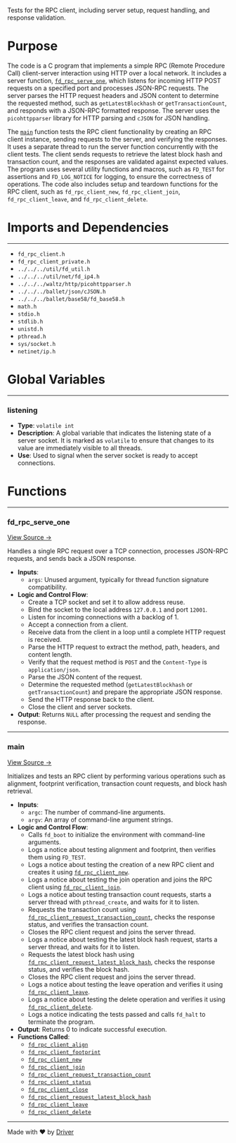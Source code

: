 <!--------------------------------------------------------------------------------->
<!-- IMPORTANT: This file is auto-generated by Driver (https://driver.ai). -------->
<!-- Manual edits may be overwritten on future commits. --------------------------->
<!--------------------------------------------------------------------------------->

Tests for the RPC client, including server setup, request handling, and response validation.

# Purpose
The code is a C program that implements a simple RPC (Remote Procedure Call) client-server interaction using HTTP over a local network. It includes a server function, [`fd_rpc_serve_one`](<#fd_rpc_serve_one>), which listens for incoming HTTP POST requests on a specified port and processes JSON-RPC requests. The server parses the HTTP request headers and JSON content to determine the requested method, such as `getLatestBlockhash` or `getTransactionCount`, and responds with a JSON-RPC formatted response. The server uses the `picohttpparser` library for HTTP parsing and `cJSON` for JSON handling.

The [`main`](<#main>) function tests the RPC client functionality by creating an RPC client instance, sending requests to the server, and verifying the responses. It uses a separate thread to run the server function concurrently with the client tests. The client sends requests to retrieve the latest block hash and transaction count, and the responses are validated against expected values. The program uses several utility functions and macros, such as `FD_TEST` for assertions and `FD_LOG_NOTICE` for logging, to ensure the correctness of operations. The code also includes setup and teardown functions for the RPC client, such as `fd_rpc_client_new`, `fd_rpc_client_join`, `fd_rpc_client_leave`, and `fd_rpc_client_delete`.
# Imports and Dependencies

---
- `fd_rpc_client.h`
- `fd_rpc_client_private.h`
- `../../../util/fd_util.h`
- `../../../util/net/fd_ip4.h`
- `../../../waltz/http/picohttpparser.h`
- `../../../ballet/json/cJSON.h`
- `../../../ballet/base58/fd_base58.h`
- `math.h`
- `stdio.h`
- `stdlib.h`
- `unistd.h`
- `pthread.h`
- `sys/socket.h`
- `netinet/ip.h`


# Global Variables

---
### listening
- **Type**: ``volatile int``
- **Description**: A global variable that indicates the listening state of a server socket. It is marked as `volatile` to ensure that changes to its value are immediately visible to all threads.
- **Use**: Used to signal when the server socket is ready to accept connections.


# Functions

---
### fd\_rpc\_serve\_one<!-- {{#callable:fd_rpc_serve_one}} -->
[View Source →](<../../../../../../src/app/shared_dev/rpc_client/test_rpc_client.c#L24>)

Handles a single RPC request over a TCP connection, processes JSON-RPC requests, and sends back a JSON response.
- **Inputs**:
    - `args`: Unused argument, typically for thread function signature compatibility.
- **Logic and Control Flow**:
    - Create a TCP socket and set it to allow address reuse.
    - Bind the socket to the local address `127.0.0.1` and port `12001`.
    - Listen for incoming connections with a backlog of 1.
    - Accept a connection from a client.
    - Receive data from the client in a loop until a complete HTTP request is received.
    - Parse the HTTP request to extract the method, path, headers, and content length.
    - Verify that the request method is `POST` and the `Content-Type` is `application/json`.
    - Parse the JSON content of the request.
    - Determine the requested method (`getLatestBlockhash` or `getTransactionCount`) and prepare the appropriate JSON response.
    - Send the HTTP response back to the client.
    - Close the client and server sockets.
- **Output**: Returns `NULL` after processing the request and sending the response.


---
### main<!-- {{#callable:main}} -->
[View Source →](<../../../../../../src/app/shared_dev/rpc_client/test_rpc_client.c#L150>)

Initializes and tests an RPC client by performing various operations such as alignment, footprint verification, transaction count requests, and block hash retrieval.
- **Inputs**:
    - `argc`: The number of command-line arguments.
    - `argv`: An array of command-line argument strings.
- **Logic and Control Flow**:
    - Calls `fd_boot` to initialize the environment with command-line arguments.
    - Logs a notice about testing alignment and footprint, then verifies them using `FD_TEST`.
    - Logs a notice about testing the creation of a new RPC client and creates it using [`fd_rpc_client_new`](<fd_rpc_client.c.md#fd_rpc_client_new>).
    - Logs a notice about testing the join operation and joins the RPC client using [`fd_rpc_client_join`](<fd_rpc_client.h.md#fd_rpc_client_join>).
    - Logs a notice about testing transaction count requests, starts a server thread with `pthread_create`, and waits for it to listen.
    - Requests the transaction count using [`fd_rpc_client_request_transaction_count`](<fd_rpc_client.c.md#fd_rpc_client_request_transaction_count>), checks the response status, and verifies the transaction count.
    - Closes the RPC client request and joins the server thread.
    - Logs a notice about testing the latest block hash request, starts a server thread, and waits for it to listen.
    - Requests the latest block hash using [`fd_rpc_client_request_latest_block_hash`](<fd_rpc_client.c.md#fd_rpc_client_request_latest_block_hash>), checks the response status, and verifies the block hash.
    - Closes the RPC client request and joins the server thread.
    - Logs a notice about testing the leave operation and verifies it using [`fd_rpc_client_leave`](<fd_rpc_client.h.md#fd_rpc_client_leave>).
    - Logs a notice about testing the delete operation and verifies it using [`fd_rpc_client_delete`](<fd_rpc_client.h.md#fd_rpc_client_delete>).
    - Logs a notice indicating the tests passed and calls `fd_halt` to terminate the program.
- **Output**: Returns 0 to indicate successful execution.
- **Functions Called**:
    - [`fd_rpc_client_align`](<fd_rpc_client.h.md#fd_rpc_client_align>)
    - [`fd_rpc_client_footprint`](<fd_rpc_client.h.md#fd_rpc_client_footprint>)
    - [`fd_rpc_client_new`](<fd_rpc_client.c.md#fd_rpc_client_new>)
    - [`fd_rpc_client_join`](<fd_rpc_client.h.md#fd_rpc_client_join>)
    - [`fd_rpc_client_request_transaction_count`](<fd_rpc_client.c.md#fd_rpc_client_request_transaction_count>)
    - [`fd_rpc_client_status`](<fd_rpc_client.c.md#fd_rpc_client_status>)
    - [`fd_rpc_client_close`](<fd_rpc_client.c.md#fd_rpc_client_close>)
    - [`fd_rpc_client_request_latest_block_hash`](<fd_rpc_client.c.md#fd_rpc_client_request_latest_block_hash>)
    - [`fd_rpc_client_leave`](<fd_rpc_client.h.md#fd_rpc_client_leave>)
    - [`fd_rpc_client_delete`](<fd_rpc_client.h.md#fd_rpc_client_delete>)



---
Made with ❤️ by [Driver](https://www.driver.ai/)